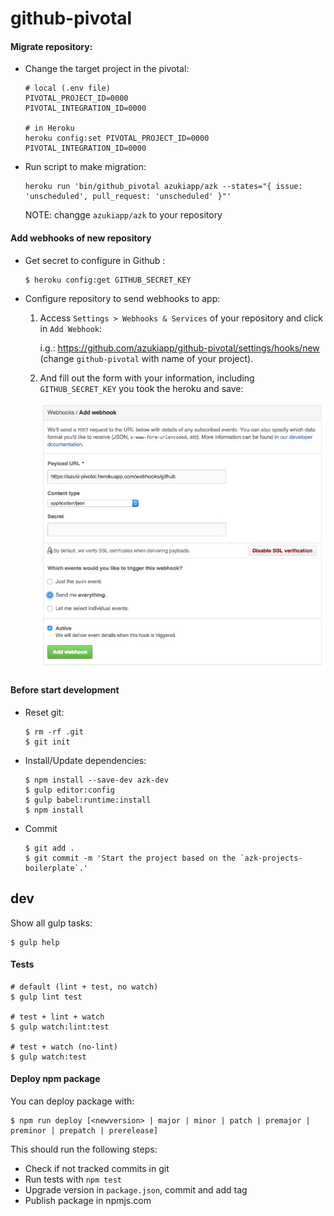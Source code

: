 # github-pivotal

#### Migrate repository:

- Change the target project in the pivotal:

    ```
    # local (.env file)
    PIVOTAL_PROJECT_ID=0000
    PIVOTAL_INTEGRATION_ID=0000

    # in Heroku
    heroku config:set PIVOTAL_PROJECT_ID=0000 PIVOTAL_INTEGRATION_ID=0000
    ```

- Run script to make migration:

    ```
    heroku run 'bin/github_pivotal azukiapp/azk --states="{ issue: 'unscheduled', pull_request: 'unscheduled' }"'
    ```

    NOTE: changge `azukiapp/azk` to your repository

#### Add webhooks of new repository

- Get secret to configure in Github :

    ```
    $ heroku config:get GITHUB_SECRET_KEY
    ```

- Configure repository to send webhooks to app:

    1. Access `Settings > Webhooks & Services` of your repository and click in `Add Webhook`:

        i.g.: https://github.com/azukiapp/github-pivotal/settings/hooks/new (change `github-pivotal` with name of your project).

    2. And fill out the form with your information, including `GITHUB_SECRET_KEY` you took the heroku and save:

       ![Add Webhook](https://raw.githubusercontent.com/azukiapp/github-pivotal/master/docs/add_webhook.jpg)


#### Before start development

- Reset git:

    ```shell
    $ rm -rf .git
    $ git init
    ```

- Install/Update dependencies:

    ```shell
    $ npm install --save-dev azk-dev
    $ gulp editor:config
    $ gulp babel:runtime:install
    $ npm install
    ```

- Commit

    ```shell
    $ git add .
    $ git commit -m 'Start the project based on the `azk-projects-boilerplate`.'
    ```

## dev

Show all gulp tasks:

```shell
$ gulp help
```

#### Tests

```shell
# default (lint + test, no watch)
$ gulp lint test

# test + lint + watch
$ gulp watch:lint:test

# test + watch (no-lint)
$ gulp watch:test
```


#### Deploy npm package

You can deploy package with:

```shell
$ npm run deploy [<newversion> | major | minor | patch | premajor | preminor | prepatch | prerelease]
```

This should run the following steps:

  - Check if not tracked commits in git
  - Run tests with `npm test`
  - Upgrade version in `package.json`, commit and add tag
  - Publish package in npmjs.com
